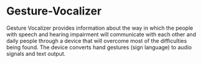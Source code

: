 # Gesture-Vocalizer
Gesture Vocalizer provides information about the way in which the people with speech and hearing impairment will communicate with each other and daily people through a device that will overcome most of the difficulties being found. The device converts hand gestures (sign language) to audio signals and text output.
